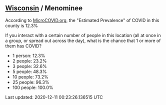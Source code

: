 
## [Wisconsin](/united-states/wisconsin) / Menominee

According to [MicroCOVID.org](http://microcovid.org),
the "Estimated Prevalence" of COVID in this county is 12.3%

If you interact with a certain number of people in this location
(all at once in a group, or spread out across the day), what is the chance that
1 or more of them has COVID?

- 1 person: 12.3%
- 2 people: 23.2%
- 3 people: 32.6%
- 5 people: 48.3%
- 10 people: 73.2%
- 25 people: 96.3%
- 100 people: 100.0%

Last updated: 2020-12-11 00:23:26.136515 UTC
